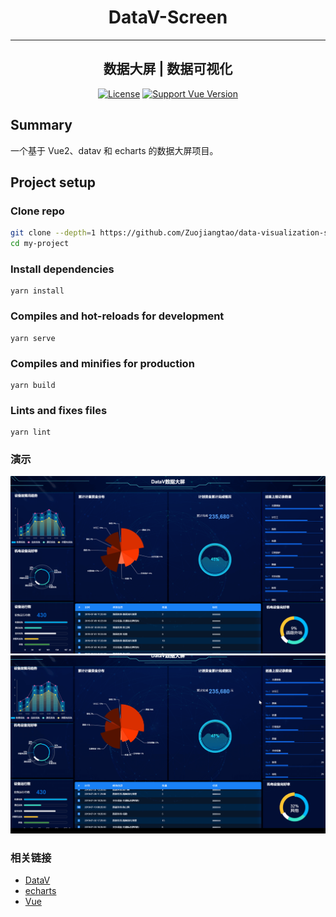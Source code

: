 <h1 align="center">DataV-Screen</h1>

---

<div align="center">

## 数据大屏 | 数据可视化

[![License](https://img.shields.io/npm/l/package.json.svg?style=flat)](https://github.com/Zuojiangtao/data-visualization-screen/blob/master/LICENSE)
[![Support Vue Version](https://img.shields.io/badge/Support-Vue2-green?style=flat)](https://github.com/Zuojiangtao/data-visualization-screen/releases/latest)

</div>

## Summary

一个基于 Vue2、datav 和 echarts 的数据大屏项目。

## Project setup

### Clone repo

```bash
git clone --depth=1 https://github.com/Zuojiangtao/data-visualization-screen my-project
cd my-project
```

### Install dependencies

```
yarn install
```

### Compiles and hot-reloads for development

```
yarn serve
```

### Compiles and minifies for production

```
yarn build
```

### Lints and fixes files

```
yarn lint
```

### 演示

<img src="/docs/img.png">

<img src="/docs/datav.gif">

### 相关链接

- [DataV](http://datav.jiaminghi.com/)
- [echarts](https://echarts.apache.org/zh/index.html)
- [Vue](https://cn.vuejs.org/)
